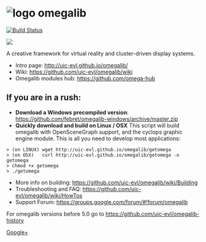 ![logo](https://code.google.com/p/omegalib/logo?cct=1370642046) omegalib
========
[![Build Status](https://travis-ci.org/uic-evl/omegalib.svg?branch=master)](https://travis-ci.org/uic-evl/omegalib)

<img src="https://github.com/uic-evl/omegalib/wiki/intro/banner.jpg"/>

A creative framework for virtual reality and cluster-driven display systems.

- Intro page: http://uic-evl.github.io/omegalib/
- Wiki: https://github.com/uic-evl/omegalib/wiki
- Omegalib modules hub: https://github.com/omega-hub

## If you are in a rush:
- **Download a Windows precompiled version**: https://github.com/febret/omegalib-windows/archive/master.zip
- **Quickly download and build on Linux / OSX** This script will build omegalib with OpenSceneGraph support, and the cyclops graphic engine module. This is all you need to develop most applications:
```
> (on LINUX) wget http://uic-evl.github.io/omegalib/getomega
> (on OSX)   curl http://uic-evl.github.io/omegalib/getomega -o getomega
> chmod +x getomega
> ./getomega
```

- More info on building: https://github.com/uic-evl/omegalib/wiki/Building
- Troubleshooting and FAQ: https://github.com/uic-evl/omegalib/wiki/HowTos
- Support Forum: https://groups.google.com/forum/#!forum/omegalib
 
For omegalib versions before 5.0 go to https://github.com/uic-evl/omegalib-history

<a href="https://plus.google.com/105527429589387055081" rel="publisher">Google+</a>
